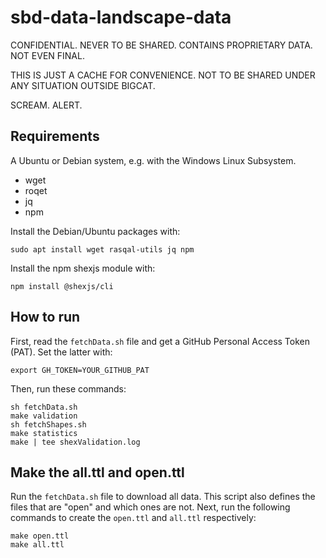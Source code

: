 # sbd-data-landscape-data

CONFIDENTIAL. NEVER TO BE SHARED. CONTAINS PROPRIETARY DATA. NOT EVEN FINAL. 

THIS IS JUST A CACHE FOR CONVENIENCE. NOT TO BE SHARED UNDER ANY SITUATION OUTSIDE BIGCAT.

SCREAM. ALERT.


## Requirements

A Ubuntu or Debian system, e.g. with the Windows Linux Subsystem.

* wget
* roqet
* jq
* npm

Install the Debian/Ubuntu packages with:

```shell
sudo apt install wget rasqal-utils jq npm
```

Install the npm shexjs module with:

```shell
npm install @shexjs/cli
```

## How to run

First, read the `fetchData.sh` file and get a GitHub Personal Access Token (PAT).
Set the latter with:

```shell
export GH_TOKEN=YOUR_GITHUB_PAT
```

Then, run these commands:

```shell
sh fetchData.sh
make validation
sh fetchShapes.sh
make statistics
make | tee shexValidation.log
```

## Make the all.ttl and open.ttl
Run the `fetchData.sh` file to download all data. This script also defines the files that are "open" and which ones are not. 
Next, run the following commands to create the `open.ttl` and `all.ttl` respectively:
```shell
make open.ttl
make all.ttl
```
